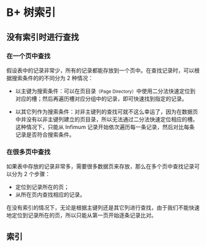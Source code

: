 # B+ 树索引

## 没有索引时进行查找

### 在一个页中查找

假设表中的记录非常少，所有的记录都能存放到一个页中。在查找记录时，可以根据搜索条件的的不同分为 2 种情况：

- 以主键为搜索条件：可以在页目录<small>（Page Directory）</small>中使用二分法快速定位到对应的槽；然后再遍历槽对应分组中的记录，即可快速找到指定的记录。

- 以其它列作为搜索条件：对非主键列的查找可就不这么幸运了，因为在数据页中并没有以非主键列建立的页目录，所以无法通过二分法快速定位相应的槽。这种情况下，只能从 Infimum 记录开始依次遍历每一条记录，然后对比每条记录是否符合搜索条件。

### 在很多页中查找

如果表中存放的记录非常多，需要很多数据页来存放，那么在多个页中查找记录可以分为 2 个步骤：

- 定位到记录所在的页；
- 从所在页内查找相应的记录。

在没有索引的情况下，无论是根据主键列还是其它列进行查找，由于我们不能快速地定位到记录所在的页，所以只能从第一页开始逐条记录比对。

## 索引





